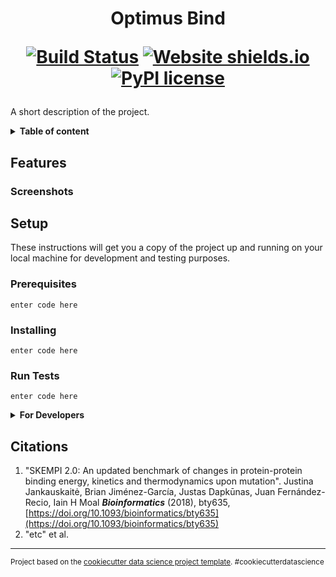 <h1 align="center"> Optimus Bind 

[![Build Status](https://travis-ci.org/tcardlab/optimus_bind_sample.png?branch=master)](https://travis-ci.org/tcardlab/optimus_bind_sample) 
[![Website shields.io](https://img.shields.io/website-up-down-green-red/http/domainName.io.svg)](http://shields.io/)
[![PyPI license](https://img.shields.io/pypi/l/ansicolortags.svg)](https://pypi.python.org/pypi/ansicolortags/)
</h1> 

A short description of the project.

<details>
<summary><b>Table of content </b></summary>

## Table of content
 - [Features](#Features)
	 - [Screenshots](#Screenshots)
 - [Setup](#Setup)
	 - [Prerequisites](#Prerequisites)
	 - [Installing](#Installing)
	 - [Run Tests](#Run-Tests)
 - For Developers:
	 - [Project Organization](#Project-Organization)
	 - [Built With](#Built-With)
	 - [Contributing](#Contributing)
 - [Citations](#Citations)
</details>

## Features

### Screenshots

## Setup
These instructions will get you a copy of the project up and running on your local machine for development and testing purposes.

### Prerequisites 

    enter code here

### Installing

    enter code here

### Run Tests

    enter code here

<details>
<summary><b>For Developers </b></summary>

Project Organization
------------

    ├── LICENSE
    ├── Makefile           <- Makefile with commands like `make data` or `make train`
    ├── README.md          <- The top-level README for developers using this project.
    ├── data
    │   ├── external       <- Data from third party sources.
    │   ├── interim        <- Intermediate data that has been transformed.   (post pdbfixer)
    │   ├── processed      <- The final, canonical data sets for modeling.   (idk yet)
    │   └── raw            <- The original, immutable data dump.    (OG .pdb's etc.)
    │
    ├── docs               <- A default Sphinx project; see sphinx-doc.org for details
    │
    ├── models             <- Trained and serialized models, model predictions, or model summaries
    │
    ├── notebooks          <- Jupyter notebooks. Naming convention is a number (for ordering),
    │                         the creator's initials, and a short `-` delimited description, e.g.
    │                         `1.0-jqp-initial-data-exploration`.     (contains tests + working toward colab compatability)
    │
    ├── references         <- Data dictionaries, manuals, and all other explanatory materials.
    │
    ├── reports            <- Generated analysis as HTML, PDF, LaTeX, etc.
    │   └── figures        <- Generated graphics and figures to be used in reporting
    │
    ├── requirements.txt   <- The requirements file for reproducing the analysis environment, e.g.
    │                         generated with `pip freeze > requirements.txt`
    │
    ├── setup.py           <- makes project pip installable (pip install -e .) so src can be imported
    ├── src                <- Source code for use in this project.
    │   ├── __init__.py    <- Makes src a Python module
    │   │
    │   ├── data           <- Scripts to download or generate data
    │   │   └── make_dataset.py     (SKEMPI 2 & ZEMu downloads and management)
    │   │
    │   ├── features       <- Scripts to turn raw data into features for modeling
    │   │   └── build_features.py    (need to see example for clarification)
    │   │
    │   ├── models         <- Scripts to train models and then use trained models to make
    │   │   │                 predictions
    │   │   ├── predict_model.py
    │   │   └── train_model.py
    │   │
    │   └── visualization  <- Scripts to create exploratory and results oriented visualizations
    │       └── visualize.py
    │
    └── tox.ini            <- tox file with settings for running tox; see tox.testrun.org

## Built With

## Contributing
Please read [CONTRIBUTING.md](https://gist.github.com/PurpleBooth/b24679402957c63ec426)(example) for details on our code of conduct, and the process for submitting pull requests to us.

**Collaboration kit:** 
 - Chat room:  [Slack](https://bioscienceclub.slack.com/messages/CHK7D10MN/details/) by request
 - Ref. library:  [F1000Workspace](https://f1000.com/work/#/items/6730972/detail?collection=321381) by request
 - Repository:  [GitHub](https://github.com/tcardlab/optimus_bind_sample)
 - To-do list:     [Trello, GitHub, other?] Scrum?

**Seeking people who are skilled in:**
 - Bioinformatics 
 - Molecular dynamics and force field development
 - Protein engineering and protein design 
 - Protein Folding and biophysics (computational or experimental) for insight into force field design
 - Basic graph theory and the Python Network X library 
 - Machine learning, particularly on small datasets 
 - Server and website design

</details>

## Citations

 1. "SKEMPI 2.0: An updated benchmark of changes in protein-protein binding energy, kinetics and thermodynamics upon mutation".  Justina Jankauskaitė, Brian Jiménez-García, Justas Dapkūnas, Juan Fernández-Recio, Iain H Moal  _**Bioinformatics**_ (2018), bty635, [https://doi.org/10.1093/bioinformatics/bty635](https://doi.org/10.1093/bioinformatics/bty635)
 2. "etc" et al.

--------

<p><small>Project based on the <a target="_blank" href="https://drivendata.github.io/cookiecutter-data-science/">cookiecutter data science project template</a>. #cookiecutterdatascience</small></p>
<!--stackedit_data:
eyJoaXN0b3J5IjpbLTM2OTMwMzU0LC0xNjcxMTk1OTE5LC0xND
kyMTE5Njk1LDE2NDM0ODgzLDgxNjg4ODkwOSwtMTg0NDgzOTIx
OSw4MTQxMzk2MDRdfQ==
-->